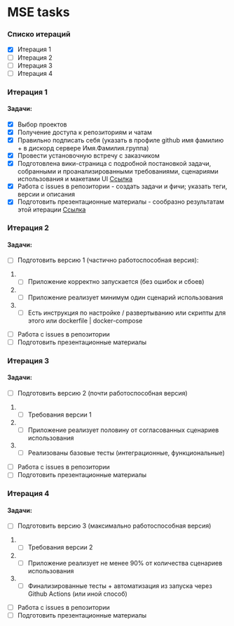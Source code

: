 # MSE tasks
### Списко итераций
- [x] Итерация 1
- [ ] Итерация 2
- [ ] Итерация 3
- [ ] Итерация 4

### Итерация 1
#### Задачи:
- [x] Выбор проектов
- [x] Получение доступа к репозиториям и чатам
- [x] Правильно подписать себя (указать в профиле github имя фамилию + в дискорд сервере Имя.Фамилия.группа)
- [x] Провести установочную встречу с заказчиком
- [x] Подготовлена вики-страница с подробной постановкой задачи, собранными и проанализированными требованиями, сценариями использования и макетами UI [Ссылка](wiki/iter1.md)
- [x] Работа с issues в репозитории - создать задачи и фичи; указать теги, версии и описания
- [x] Подготовить презентационные материалы - сообразно результатам этой итерации [Ссылка](https://docs.google.com/presentation/d/1qNvziZG3LnqZxX3EIThKxrgDmIaPgdpM9hKp-roIc5U/edit?usp=sharing)

### Итерация 2
#### Задачи:
- [ ] Подготовить версию 1 (частично работоспособная версия):
1) - [ ] Приложение корректно запускается (без ошибок и сбоев)
2) - [ ] Приложение реализует минимум один сценарий использования
3) - [ ] Есть инструкция по настройке / развертыванию или скрипты для этого или dockerfile | docker-compose
- [ ] Работа с issues в репозитории 
- [ ] Подготовить презентационные материалы 

### Итерация 3
#### Задачи:
- [ ] Подготовить версию 2 (почти работоспособная версия)
1) - [ ] Требования версии 1
2) - [ ] Приложение реализует половину от согласованных сценариев использования
3) - [ ] Реализованы базовые тесты (интеграционные, функциональные)
- [ ] Работа с issues в репозитории 
- [ ] Подготовить презентационные материалы 

### Итерация 4
#### Задачи:
- [ ] Подготовить версию 3 (максимально работоспособная версия)
1) - [ ] Требования версии 2
2) - [ ] Приложение реализует не менее 90% от количества сценариев использования
3) - [ ] Финализированные тесты + автоматизация из запуска через Github Actions (или иной способ)
- [ ] Работа с issues в репозитории 
- [ ] Подготовить презентационные материалы 
